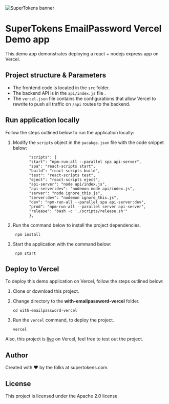 ![SuperTokens banner](https://raw.githubusercontent.com/supertokens/supertokens-logo/master/images/Artboard%20%E2%80%93%2027%402x.png)

# SuperTokens EmailPassword Vercel Demo app

This demo app demonstrates deploying a react + nodejs express app on Vercel.

## Project structure & Parameters

-   The frontend code is located in the `src` folder.
-   The backend API is in the `api/index.js` file .
-   The `vercel.json` file contains the configurations that allow Vercel to rewrite to push all traffic on `/api` routes to the backend.

## Run application locally

Follow the steps outlined below to run the application locally:
1. Modify the `scripts` object in the `pacakge.json` file with the code snippet below:


              "scripts": {
              "start": "npm-run-all --parallel spa api-server",
              "spa": "react-scripts start",
              "build": "react-scripts build",
              "test": "react-scripts test",
              "eject": "react-scripts eject",
              "api-server": "node api/index.js",
              "api-server:dev": "nodemon node api/index.js",
              "server": "node ignore_this.js",
              "server:dev": "nodemon ignore_this.js",
              "dev": "npm-run-all --parallel spa api-server:dev",
              "prod": "npm-run-all --parallel server api-server",
              "release": "bash -c './scripts/release.sh'"
              },


2. Run the command below to install the project dependencies.
  
        npm install 


3. Start the application with the command below:
      
        npm start
 

## Deploy to Vercel

To deploy this demo application on Vercel, follow the steps outlined below:
1. Clone or download this project.
2. Change directory to the **with-emailpassword-vercel** folder.
     

       cd with-emailpassword-vercel
          

3. Run the `vercel` command, to deploy the project.


       vercel


Also, this project is [live](https://with-emailpassword-vercel-2b9e53tab-icode247.vercel.app/) on Vercel, feel free to test out the project. 

## Author

Created with :heart: by the folks at supertokens.com.

## License

This project is licensed under the Apache 2.0 license.
